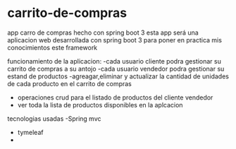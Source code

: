 # carrito-de-compras
app carro de compras hecho con spring boot 3
esta app será una aplicacion web desarrollada con spring boot 3
para poner en practica mis conocimientos este framework 

funcionamiento de la aplicacion:
-cada usuario cliente podra gestionar su carrito de compras  a su antojo
-cada usuario vendedor podra gestionar su estand de productos
-agreagar,eliminar y actualizar la cantidad de unidades de cada producto en el carrito de compras 
- operaciones crud para el listado de productos del cliente vendedor
- ver toda la lista de productos disponibles en la aplcacion
  
tecnologias usadas
-Spring mvc
- tymeleaf
- 
